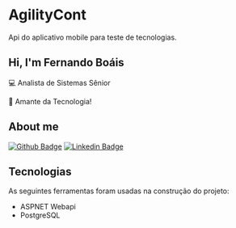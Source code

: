 # AgilityCont
Api do aplicativo mobile para teste de tecnologias.


##  Hi, I'm Fernando Boáis

:computer: Analista de Sistemas Sênior

:blue_heart: Amante da Tecnologia! 


## About me

[![Github Badge](https://img.shields.io/badge/-Github-000?style=flat-square&logo=Github&logoColor=white&link=https://github.com/poseydonfba)](https://github.com/poseydonfba)
[![Linkedin Badge](https://img.shields.io/badge/-LinkedIn-blue?style=flat-square&logo=Linkedin&logoColor=white&link=https://www.linkedin.com/in/fernandoboais/)](https://www.linkedin.com/in/fernandoboais/)


## Tecnologias

As seguintes ferramentas foram usadas na construção do projeto:

- ASPNET Webapi
- PostgreSQL

